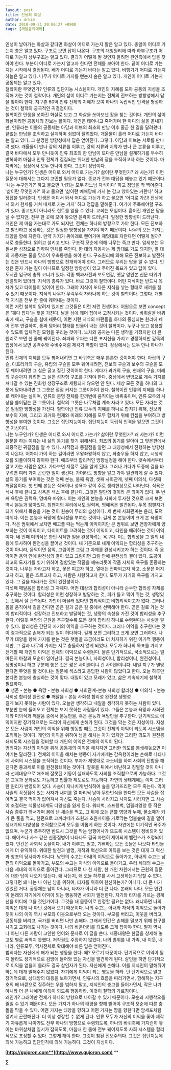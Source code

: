 ```yaml
---
layout: post
title: 인생의 화살
author: drkim
date: 2010-09-21 20:06:27 +0900
tags: [깨달음의대화]
---
```



  
   
  인생이 날아가는 화살과 같다면 화살이 어디로 가는지 활은 알고 있다. 총알이 어디로 가는지 총은 알고 있다. 구조로 보면 답이 나온다. 구조의 대칭원리에 따라 하부구조가 어디로 가는지 상부구조는 알고 있다. 결과가 어떻게 될 것인지 알려면 원인측에서 답을 찾아야 한다. 부분이 어디로 가는지 알고자 한다면 전체를 보아야 한다. 끝이 어디로 가는지는 시작에서 결정된다. 배가 어디로 가는지 바다는 알고 있다. 비행기가 어디로 가는지 하늘은 알고 있다. 나무가 어디로 가지를 뻗는지 숲은 알고 있다. 개인이 어디로 가는지 공동체는 알고 있다.    
  철학이란 무엇인가? 인류의 집단지능 시스템이다. 개인의 지혜를 모아 공통의 지성을 조직해 가는 것이 철학이다. 개인의 삶이 어디로 가는지는 전체의 진보하는 방향성에서 답을 찾아야 한다. 지구촌 60억 인류 전체의 지혜가 모여 하나의 독립적인 인격을 형성하는 것이 철학의 궁극적인 귀결점이다.   
 철학이란 인생을 쏘아진 화살로 보고 그 화살을 쏘아보낸 활을 찾는 것이다. 개인의 삶이 화살이라면 공동체의 진보는 활이다. 개인은 태어나고 죽어가며 한 마디의 삶을 끝내지만, 인류라는 이름의 공동체는 아담과 이브의 최초의 만남 이후 줄곧 한 길을 달려왔다. 끝없는 만남을 조직하고 설계하며 쉼없이 달려왔다. 개울물이 흘러 어디로 가는지 바다는 알고 있다. 그 분명한 방향성에서 답은 얻어진다. 그렇다. 아담과 이브는 서로를 만나려 했다. 개울물이 만나 강의 지류를 이루고, 강의 지류와 지류가 만나 큰 본류을 이루고, 결국 바다에서 모두 만나듯이 인류 최초의 한 만남이 또다른 만남을 설계하기를 무수히 반복하여 마침내 인류 전체가 결집되는 위대한 만남의 장을 조직하고자 하는 것이다. 마지막에는 정상에서 모두 만나야 한다. 그것이 정답이다.   
 나는 누구인가? 인생은 어디로 와서 어디로 가는가? 삶이란 무엇인가? 왜 사는가? 이런 질문에 대해서는 그다지 고민할 필요가 없다. 종교가 전부 대답을 해놓고 있기 때문이다. '나는 누구인가?' 하고 물으면 '너희는 모두 하느님 자식이다' 하고 정답을 딱 찍어준다. '삶이란 무엇인가?' 하고 물으면 '삶이란 예배당에 가서 눈 감고 앉아있는 거란다' 하고 정답을 일러준다. 인생은 어디서 와서 어디로 가는가 하고 물으면 '어디로 가긴! 전생에서 와서 현세를 거쳐 내세로 가는 거지' 하고 정답을 말해준다. 여기에 주목해야할 구조가 있다. 종교인이 아니라도 힌트를 얻을 수 있다. 교회는 모임이다. 흩어진 개인은 답을 낼 수 없지만, 전부 한 곳에 모아 놓으면 윤곽이 드러난다. 일정한 방향성이 드러난다.    
 개인은 제 마음 가는대로 가도 되지만, 전체는 하나의 방향으로 가야 한다. 모든 진보하고 발전하고 성장하는 것은 일정한 방향성을 가져야 하기 때문이다. 나무의 모든 가지는 태양을 향해 자란다. 만약 가지가 위아래로 뻗어가며 제멋대로 자란다면 어떻게 될까? 서로 충돌한다. 얽히고 설키고 만다. 구조적 모순에 의해 나무는 죽고 만다. 암세포는 무질서한 성장으로 인하여 인체를 죽인다. 한 대의 자동차는 제 맘대로 가도 되지만, 열 대의 자동차는 줄을 맞추어 우측통행을 해야 한다. 구조원리에 의해 모든 진보하고 발전하는 것은 반드시 하나의 방향으로 전개되어야 한다. 그러므로 우리는 답을 알 수 있다. 인생은 혼자 가는 길이 아니므로 일정한 방향성이 있고 주어진 목표가 있고 답이 있다.   
 도서관 입구에 총류 코너가 있다. 각종 백과사전과 보도연감, 옛날 영인본 신문 따위가 진열되어 있더라. 지식의 총류가 있다. 바로 그것이 철학이다. 어떤 지식이든 반드시 목차가 있고 타이틀이 있어야 한다. 그래야 지식이 또다른 지식을 낳는 형태로 새끼를 칠 수 있기 때문이다. 지식의 나무가 무럭무럭 자라나게 하는 것이 철학이다. 그렇다. 개별적 지식을 전부 한 줄에 꿰어내는 것이다.   
 이런 저런 철학이 알려져 있지만 그것들은 이런 저런 컨셉이다. 어원으로 보면 concept은 '꿰다 잡다'는 뜻을 가진다. 날을 심에 꿰어 잡아서 고정시키는 것이다. 바퀴살을 바퀴축에 꿰고, 구슬을 실에 꿰듯이, 이런 저런 지식의 파편들을 하나의 중심되는 원리에 꿰어 전부 연결하여, 통짜 덩어리 형태를 만들어 내는 것이 철학이다. 누구나 보고 응용할 수 있도록 입체적인 모형을 꾸리는 것이다. 노자와 공자는 다른 생각을 가졌지만 더 큰 원리로 보면 한 줄에 꿰어진다. 좌파와 우파는 다른 포지션을 가지고 경쟁하지만 감독의 입장에서 보면 공격수와 수비수처럼 제각기 역할이 있다. 정상에서는 모두 만나 하나가 된다.    
 인류 전체의 지혜를 모두 꿰어내려면 그 바퀴축은 매우 튼튼한 것이어야 한다. 아랍의 구슬, 아프리카의 구슬, 유럽의 구슬을 모두 꿰어내려면, 진보의 구슬과 보수의 구슬을 모두 꿰어내려면 그 실은 굵고 질긴 것이어야 한다. 게다가 과거의 구슬, 현재의 구슬, 미래의 구슬까지 꿰려면 그 실은 성장형 구조를 가져야 한다. 중심에서 변방으로 계속 가지를 쳐나갈 수 있는 진화형 생장구조로 세팅되지 않으면 안 된다. 세상 모든 것을 하나의 그릇에 담아내려면 그 그릇은 점점 커지는 그릇이어야 한다. 철학이란 인류의 지혜를 하나로 꿰어내는 실이며, 인류의 문명 전체를 한꺼번에 움직이는 바퀴축이며, 인류 모두의 사상을 쓸어담는 큰 그릇이다. 철학의 그릇은 나무처럼 계속 자라고 있다. 모든 자라는 것은 일정한 방향성을 가진다. 철학이란 인류 모두의 지혜를 하나로 합치기 위해, 진보와 보수의 지혜, 그리고 과거와 현재와 미래의 지혜를 모두 합치기 위해 컨셉을 부여하고 방향성을 부여한 것이다. 그것은 집단지능이다. 집단지능이 독립적 인격을 얻으면 그것이 곧 지성이다.   
 나는 누구인가? 인생은 어디로 와서 어디로 가는가? 삶이란 무엇인가? 왜 사는가? 이런 질문을 하는 이유는 내 삶의 동기를 찾기 위해서다. 최초의 동기를 알아야 그 맞은편에서 최종적인 귀결점을 알 수 있다. 시작점과 종결점을 알면 그 대칭성에서 진행하는 방향성이 나온다. 어차피 가야 하는 길이라면 우왕좌왕하지 않고, 좌충우돌 하지 않고, 시행착오를 되풀이하지 않아야 한다. 애초부터 합리적인 방향설정을 해야 한다. 뱃속에서부터 알고 가는 사람은 없다. 가다보면 저절로 길을 알게 된다. 그러나 가다가 도중에 길을 바꾸려면 여러 가지 곤란한 일이 생긴다. 가더라도 방향을 알고 가야 일관되게 갈 수 있다.    
 삶의 동기를 부여하는 것은 첫째 본능, 둘째 욕망, 셋째 사회관계, 넷째 미의식, 다섯째 깨달음이다. 첫 번째 본능은 식욕이나 성욕과 같이 주로 생리현상으로 나타난다. 식욕은 식사 후에 끝나고 성욕은 섹스 후에 끝난다. 그것은 말단의 것이라 큰 의미가 없다. 두 번째 욕망은 권력욕, 명예욕 따위다. 이는 개인의 본능을 사회에 투사한 것으로 크게 보면 역시 본능과 닿아있다. 침팬지의 무리에서도 권력욕, 명예욕은 발견된다. 두목 침팬지가 되기 위해서 목숨을 거는 것이 원숭이 무리의 습성이다. 세 번째 사회관계는 윤리, 도덕 따위다. 이는 본능과 욕망에 합리성을 부여한 것이다. 길게 본 본능이며 크게 본 욕망이다. 작은 범위에서 보자면 배고플 때는 먹는게 이익이지만 큰 범위로 보면 연장자에게 양보하는 것이 이익이고, 다이어트를 고려하는 것이 이익이고, 타인을 배려하는 것이 이익이다. 네 번째 미의식은 한번 시작한 일을 완성하려는 욕구다. 이는 합리성을 그 일의 내용에 투사하여 완전성을 끌어낸 것이다. 내 기준으로 내게 이익되는 합리성을 추구하는 것이 아니라, 음악이면 음악, 그림이면 그림 그 자체를 완성시키고자 하는 것이다. 즉 음악이면 음악 안에 완전성의 결이 있고 그림이면 그림 안에 완전성의 결이 있다. 도공이 최고의 도자기를 빚기 위하여 결함있는 작품을 깨뜨리듯이 작품 자체의 욕구를 존중하는 것이다. 나무는 자라고자 하고, 꽃은 피고자 하고, 열매는 전파되고자 하고, 소문은 퍼지고자 하고, 물은 흐르고자 하고, 사람은 사랑하고자 한다. 모두가 자기의 욕구를 가지고 있다. 그 결을 따라가는 것이 완전성이다.    
 다섯째 깨달음은 합리성 그 자체다. 어떤 대상의 합리성이 아니라 순수한 합리성 자체를 추구하는 것이다. 합리성은 어떤 성장하고 발달하는 것, 피가 돌고 맥이 뛰는 것, 생명있는 것에서 잘 관측된다. 가만이 머물러 있다면 합리적이고 비합리적이고가 없다. 그러나 몸을 움직여서 길을 간다면 곧은 길과 굽은 길 중에서 선택해야 한다. 곧은 길로 가는 것이 합리적이다. 성장하고 진보하고 발달하는 것, 생명의 속성을 가진 것이 합리성을 추구한다. 이렇듯 욕망의 근원을 추구할수록 모든 것이 합리성 하나로 수렴된다는 사실을 알 수 있다. 합리성은 간단히 자기의 이익을 추구하는 것이다. 그러나 이익을 추구한다는 것이 결과적으로 손해가 되는 일이 허다하다. 길게 보면 그러하고 크게 보면 그러하다. 나무가 태양을 향해 가지를 뻗는 것은 햇볕을 조금이라도 더 차지하기 위한 이기적 행동이지만, 그 결과 나무의 가지는 서로 충돌하지 않게 되었다. 모두가 하나의 목표를 가지고 전개할 때 개인의 이익은 전체의 이익으로 수렴된다. 물론 단기적으로, 국소적으로는 얼마든지 마찰과 모순이 일어난다. 결국 본능이니, 사회성이니, 합리성이니, 완전성이니, 생명성이니 하고 구분해 놓은 것은 짧은 사이클이냐 긴 사이클이냐다. 내일 지구가 멸망한다면 무엇을 할 것이냐는 질문에 섹스라고 응답한 사람이 많았다고 한다. 오늘 하루만 본다면 본능에 충실하는 것이 맞다. 내일이 있고 모레가 있고, 삶은 계속되기에 철학이 필요하다.    
 ● 생존 - 본능 ● 욕망 - 본능 사회성 ● 사회관계-본능 사회성 합리성 ● 미의식 - 본능 사회성 합리성 완전성 ● 깨달음 - 본능 사회성 합리성 완전성 생명성   
 길게 보지 못하는 사람이 있다. 오늘만 생각하고 내일을 생각하지 못하는 사람이 있다. 부분만 눈에 들어오고 전체는 보지 못하는 사람들이 있다. 그들은 본능과 욕망과 사회관계와 미의식과 깨달음 중에서 본능만을, 혹은 본능과 욕망만을 추구한다. 단기적으로 이익이지만 장기적으로는 도리어 자신에게 손해가 된다. 그것을 막는 것은 지성이다. 지성은 모든 사람이 개인의 이익을 위해 행동할 때도 그것이 전체의 이익이 되도록 시스템을 조직하는 것이다. 개인의 이익을 위하여 남을 해치는 자가 있지만 그러한 의도가 원천봉쇄되도록 시스템을 정비할 때 개인의 이익은 전체의 이익이 된다.    
 범죄자는 자신의 이익을 위해 공동체의 이익을 해치지만 그러한 의도를 봉쇄해놓으면 이야기는 달라진다. 전체의 이익을 해치는 행동이 자기에게는 감옥행이라는 손해로 나타나게 사회의 시스템을 조직하는 것이다. 부자가 제멋대로 과소비를 하여 사회의 단합을 해친다면 중과세로 이를 원천봉쇄하는 것이다. 잘못을 뒤에서 비난하고 징벌할 것이 아니라 선제대응으로 애초에 잘못된 기동이 실패하도록 사회를 조직함으로써 가능하다. 그것은 교육과 문화로도 가능하고 법률과 제도로도 가능하다. 자연의 생태계에는 이미 그러한 원리가 반영되어 있다. 사슴이 지나치게 번식하여 숲을 망가뜨리면 모두 죽는다. 먹이사슬의 꼭짓점에 있는 사자가 새끼를 열 마리씩 낳아 무한번식을 한다면 모든 사슴을 잡아먹고 결국 먹이가 없어져서 자신도 죽는다. 사슴이 사라지고 사자도 사라지면 그 사슴이 조절하는 식물생태계도 다양성을 잃게 된다. 워터벅, 스프링벅, 임펠러영양 등 작은 사슴 종류가 앞서가며 봄에 난 새순을 먹고, 그 뒤에 오는 큰뿔 영양과 누떼, 물소떼가 키가 큰 풀을 먹고, 한편으로 코끼리떼가 초원과 초원사이를 가로막는 덤불숲에 길을 열어 생태계의 다양성을 조직함으로써 모두를 이롭게 하는 것이다. 자연에는 이기적인 폭주가 없으며, 누군가 폭주하면 반드시 그것을 막는 암행어사가 뜨도록 시스템이 정비되어 있다. 에이즈나 사스 같은 신종질병이 나타나도 결국 자연히 제어되게 밸런스가 조정되어 있다.   인간은 사회적 동물이다. 내가 이루고, 얻고, 기뻐하는 모든 것들은 나보다 타인들에게 더 유익하다. 위대한 발견과 발명, 개척과 혁신으로 이득을 보는 것은 대개 그 혁신과 창조의 당사자가 아니다. 남편의 수고는 아내의 이익으로 돌아가고, 아내의 수고는 남편의 이익으로 돌아가고, 부모의 수고는 자식의 이익으로 돌아가고, 우리 세대의 수고는 다음 세대의 이익으로 돌아간다. 그러므로 나 한 사람, 한 개인 차원에서는 근원의 질문에 대한 답이 나오지 않는다. 왜 사는지, 왜 오늘 하루를 사서 고생하는지 답할 수 없다.    
 그렇다면 왜 나는 나 아닌 남을 위하여, 타자를 위하여 헌신하는가? 아니다. 더 큰 나가 있었던 거다. 공동체는 남이 아니라, 타자가 아니라 더 큰 나다. 본래의 나다. 모든 인간이 본래의 자기에게 이익이 되는 행동하면 사회가 발전한다. 자기와 타자를 가르는 경계선을 어디에 그을 것인가이다. 그것을 내 몸뚱이로 한정할 필요는 없다. 왜냐하면 나의 이익은 대개 나 아닌 것에서 오기 때문이다. 나의 수고는 아내와 자식의 이익으로 돌아가듯이 나의 이익 역시 부모와 이웃으로부터 오는 것이다. 부모를 버리고, 이웃을 버리고, 공동체를 버리고, 국가를 버리면 나만 손해다. 그래서 인간은 손해를 덜보기 위해 친구를 사귀고 교회에도 나가는 것이다. 나의 바운더리를 되도록 크게 잡아야 한다. 필자 역시 나 아닌 다른 사람이 고안한 언어와 문자로 이 글을 쓴다. 세종대왕은 한글을 창제해 놓고도 별로 써먹지 못했다. 저작권도 주장하지 않았다. 나의 범위를 내 가족, 내 이웃, 내 나라, 인류모두, 역사전체로 확대해야 바른 답은 얻어진다.    
 범죄자는 자신에게 해가 되는 행동을 한다. 왜? 모르기 때문이다. 단기적으로 이익이 될지 몰라도 장기적으로 감방에 들어와 있는 자신을 발견하게 된다. 살인을 하면 단기적으로 이익을 얻을지 몰라도 결국 살인자가 된다. 자신에게 손해다. 이를 지식인이 말해줘야 하는데 대개 말해주지 않았다. 자기에게 이익이 되는 행동을 하라. 단 단기적으로 말고 장기적으로, 상대방의 대응을 보아가면서, 인류사의 흐름을 따라가면서, 항해하는 지구호의 배 바깥으로 질주하는 우를 범하지 말고, 지식인의 충고를 들어가면서, 작은 나가 아니라 더 큰 나에게 이득이 되도록 행동하라. 이것이 철학의 가르침이다.   
 왜인가? 그래야만 전체가 하나의 방향으로 나아갈 수 있기 때문이다. 모순과 시행착오를 줄일 수 있기 때문이다. 모든 가지가 하나의 태양을 향해 뻗어야 구조적 모순에 따른 충돌을 막을 수 있다. 어떤 가지는 태양을 향하고 어떤 가지는 땅을 향한다면 암세포처럼 엉켜서 곤란해진다. 더 이상 성장할 수 없게 된다. 인류 모두가 자신의 이익을 좇아 제각기 자유롭게 나아가도 전부 하나의 방향으로 수렴되도록, 하나의 바퀴축에 가지런히 놓이는 바퀴살처럼 질서가 잡히도록, 마침내 한 줄에 전부 꿰어지도록 사회 시스템을 합리적으로 조정할 수 있다. 그렇게 해야 한다. 그것이 참된 진보주의다. 그것은 집단지능에 의해 가능하고 집단인격에 의해 가능하다. 그것이 지성이다.    
   
 









[**http://gujoron.com**](http://www.gujoron.com)** 
**

**∑**